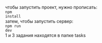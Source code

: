 чтобы запустить проект, нужно прописать:<br />
<code>npm install</code><br />
затем, чтобы запустить сервер:<br />
<code>npm run dev</code><br />
1 и 3 задания находятся в папке tasks<br />
